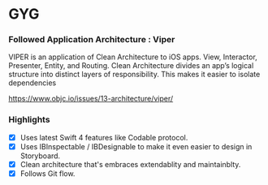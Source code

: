 # GYG
### Followed Application Architecture : Viper ###
VIPER is an application of Clean Architecture to iOS apps. 
View, Interactor, Presenter, Entity, and Routing. 
Clean Architecture divides an app’s logical structure into distinct layers of responsibility. 
This makes it easier to isolate dependencies

https://www.objc.io/issues/13-architecture/viper/

### Highlights ###

- [x] Uses latest Swift 4 features like Codable protocol.
- [x] Uses IBInspectable / IBDesignable to make it  even easier to design in Storyboard.
- [x] Clean architecture that's embraces extendablity and maintainblty.
- [x] Follows Git flow.
